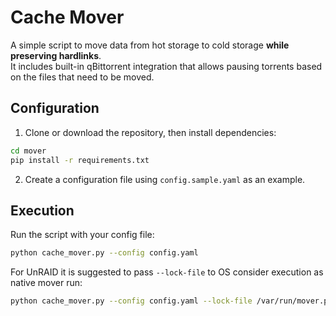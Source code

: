 # Cache Mover

A simple script to move data from hot storage to cold storage **while preserving hardlinks**.  
It includes built-in qBittorrent integration that allows pausing torrents based on the files that need to be moved.

## Configuration

1. Clone or download the repository, then install dependencies:
```bash
cd mover
pip install -r requirements.txt
```
2. Create a configuration file using `config.sample.yaml` as an example.

## Execution
Run the script with your config file:
```bash
python cache_mover.py --config config.yaml
```

For UnRAID it is suggested to pass `--lock-file` to OS consider execution as native mover run:
```bash
python cache_mover.py --config config.yaml --lock-file /var/run/mover.pid
```